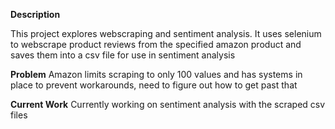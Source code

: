 **Description**

This project explores webscraping and sentiment analysis. It uses selenium to webscrape product reviews from the specified amazon product and saves them into a csv file for use in sentiment analysis

**Problem**
Amazon limits scraping to only 100 values and has systems in place to prevent workarounds, need to figure out how to get past that

**Current Work**
Currently working on sentiment analysis with the scraped csv files
